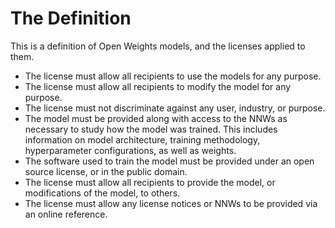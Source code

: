 
# The Definition


This is a definition of Open Weights models, and the licenses applied to them.

- The license must allow all recipients to use the models for any purpose.
- The license must allow all recipients to modify the model for any purpose. 
- The license must not discriminate against any user, industry, or purpose.
- The model must be provided along with access to the NNWs as necessary to study how the model was trained. This includes information on model architecture, training methodology, hyperparameter configurations, as well as weights.
- The software used to train the model must be provided under an open source license, or in the public domain.
- The license must allow all recipients to provide the model, or modifications of the model, to others.
- The license must allow any license notices or NNWs to be provided via an online reference.
